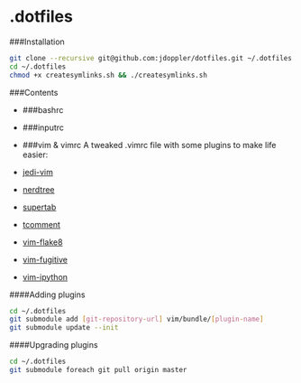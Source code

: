 .dotfiles
===

###Installation
```sh
git clone --recursive git@github.com:jdoppler/dotfiles.git ~/.dotfiles
cd ~/.dotfiles
chmod +x createsymlinks.sh && ./createsymlinks.sh
```

###Contents
* ###bashrc

* ###inputrc

* ###vim & vimrc
 A tweaked .vimrc file with some plugins to make life easier:
 * [jedi-vim](https://github.com/davidhalter/jedi-vim)
 * [nerdtree](https://github.com/scrooloose/nerdtree)
 * [supertab](https://github.com/ervandew/supertab)
 * [tcomment](https://github.com/tomtom/tcomment_vim)
 * [vim-flake8](https://github.com/nvie/vim-flake8)
 * [vim-fugitive](https://github.com/tpope/vim-fugitive)
 * [vim-ipython](https://github.com/ivanov/vim-ipython)
 
 ####Adding plugins
 ```sh
 cd ~/.dotfiles
 git submodule add [git-repository-url] vim/bundle/[plugin-name]
 git submodule update --init
 ```
  
 ####Upgrading plugins
 ```sh
 cd ~/.dotfiles
 git submodule foreach git pull origin master
 ```
